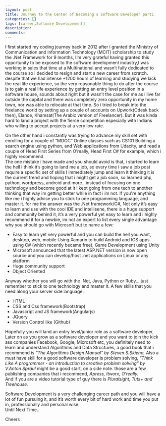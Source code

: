 ```yaml
---
layout: post
title: Journey to the Center of Becoming a Software Developer part1
categories: []
tags: [career,Software Developement]
description: 
comments:
---
```


<p>
I first started my coding journey back in 2012 after i granted the Ministry of Communication and information Technology (MCIT) scholarship to study the .Net Framework for 9 months, I’m very grateful having granted this opportunity to be exposed to the software development industry,I was working in sales that time at a Multinational and wasn’t fully dedicated to the course so i decided to resign and start a new career from scratch. despite that we had intense +1200 hours of learning and studying we lack the real life experience, so the very reasonable thing to do after the course is to gain a real life experience by getting an entry level position in a software house, sounds about right but it wasn’t the case for me as i live far outside the capital and there was completely zero opportunity in my home town, nor was able to relocate at that time. So i tried to break into the freelance world by setting up a couple of accounts on Upwork(Odesk back then), Elance, Khamsat(The Arabic version of Freelancer). But it was kinda hard to land a project with the fierce competition especially with Indians who willing to accept projects at a very low rate.
</p> 
<p>
On the other hand i constantly was trying to advance my skill set with enrolling for a couple of “MOOC” Online classes such as CS101 Building a search engine using python, and Web applications from Udacity, and read a couple of Head First Series from O’really, Head First C# for example, which i highly recommend.<br>
The one mistake i have made and you should avoid is that, i started to learn the hell i think it’s going to land me a job, so every time i saw a job post require a specific set of skills I immediately jump and learn it thinking it is the current trend and hoping that i might get a job soon, so learned php, python, wordpress, android and more.. instead of focusing on one technology and become good at it i kept going from one tech to another thinking that way im getting better while in fact i im not. If you're anything like me i highly advise you to stick to one programming language, and master it. for me the answer was the .Net framework/C#, Not only it’s easy to learn and use with the cool IDE and intellisene, there is a huge support and community behind it, it’s a very powerful yet easy to learn and i highly recommend it for a newbie, im not an expert to list every single advantage why you should go with Microsoft but to name a few: <br></p>
<ul>
  <li>Easy to learn yet very powerful and you can build the hell you want, desktop, web, mobile Using Xamarin to build Android and IOS apps using C# (which recently became free), Game Development using Unity</li>
  <li>Microsoft announced that the latest ASP.NET version is now open source and you can develop/host .net applications on Linux or any platform</li>
  <li>Huge community support</li>
  <li>Object Oriented</li>
</ul>
<p> 
Anyway whether you will go with the .Net, Java, Python or Ruby... just remember to stick to one technology and master it. A few skills that you need along your server side language:<br>
<ul>
  <li>HTML</li>
  <li>CSS and Css framework(Bootstrap)</li>
  <li>Javascript and JS framework(Angularjs)</li>
  <li>JQuery</li>
  <li>Version Control like (Github)</li>
</ul>
<p>
Hopefully you will land an entry level/junior role as a software developer, Later on as you grow as a software developer and you want to join the kick ass companies Facebook, Google, Microsoft etc, you definitely need to learn and understand Algorithms and Data Structures, a good book that i recommend is <em>“The Algorithms Design Manual” by Steven S.Skiena,</em> Also a must have skill for a good software developer is problem solving, <em>“Think Like A programmer - an introduction to creative problem solving” by V.Anton Spraul</em> might be a good start, on a side note. those are a few publishing companies that i recommend, <i>Apress, Itworx, O’really.<br></i>
And if you are a video tutorial type of guy there is <i>Pluralsight, Tuts+ and Treehouse.<br></i>
</p>
<p>
Software Development is a very challenging career path and you will have a lot of fun pursuing it, and it’s worth every bit of hard work and time you put in, professionally and personal wise.<br>
Until Next Time..<br>
</p>
Cheers




